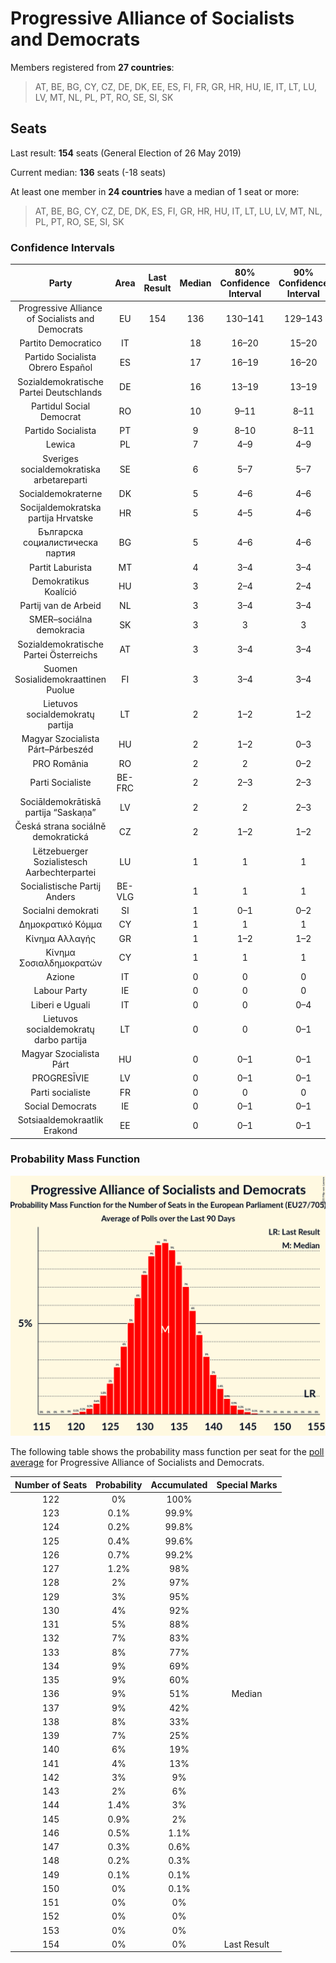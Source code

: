 # Progressive Alliance of Socialists and Democrats

Members registered from **27 countries**:

> AT, BE, BG, CY, CZ, DE, DK, EE, ES, FI, FR, GR, HR, HU, IE, IT, LT, LU, LV, MT, NL, PL, PT, RO, SE, SI, SK

## Seats

Last result: **154** seats (General Election of 26 May 2019)

Current median: **136** seats (-18 seats)

At least one member in **24 countries** have a median of 1 seat or more:

> AT, BE, BG, CY, CZ, DE, DK, ES, FI, GR, HR, HU, IT, LT, LU, LV, MT, NL, PL, PT, RO, SE, SI, SK

### Confidence Intervals

| Party | Area | Last Result | Median | 80% Confidence Interval | 90% Confidence Interval | 95% Confidence Interval | 99% Confidence Interval |
|:-----:|:----:|:-----------:|:------:|:-----------------------:|:-----------------------:|:-----------------------:|:-----------------------:|
| Progressive Alliance of Socialists and Democrats | EU | 154 | 136 | 130–141 | 129–143 | 127–144 | 125–147 |
| Partito Democratico | IT | | 18 | 16–20 | 15–20 | 15–20 | 14–21 |
| Partido Socialista Obrero Español | ES | | 17 | 16–19 | 16–20 | 15–20 | 15–21 |
| Sozialdemokratische Partei Deutschlands | DE | | 16 | 13–19 | 13–19 | 13–19 | 13–20 |
| Partidul Social Democrat | RO | | 10 | 9–11 | 8–11 | 8–11 | 8–12 |
| Partido Socialista | PT | | 9 | 8–10 | 8–11 | 7–11 | 7–11 |
| Lewica | PL | | 7 | 4–9 | 4–9 | 3–9 | 3–10 |
| Sveriges socialdemokratiska arbetareparti | SE | | 6 | 5–7 | 5–7 | 5–7 | 4–7 |
| Socialdemokraterne | DK | | 5 | 4–6 | 4–6 | 4–6 | 4–7 |
| Socijaldemokratska partija Hrvatske | HR | | 5 | 4–5 | 4–6 | 4–6 | 4–6 |
| Българска социалистическа партия | BG | | 5 | 4–6 | 4–6 | 4–6 | 4–6 |
| Partit Laburista | MT | | 4 | 3–4 | 3–4 | 3–4 | 3–5 |
| Demokratikus Koalíció | HU | | 3 | 2–4 | 2–4 | 2–4 | 2–4 |
| Partij van de Arbeid | NL | | 3 | 3–4 | 3–4 | 2–4 | 2–4 |
| SMER–sociálna demokracia | SK | | 3 | 3 | 3 | 3 | 3 |
| Sozialdemokratische Partei Österreichs | AT | | 3 | 3–4 | 3–4 | 3–4 | 2–4 |
| Suomen Sosialidemokraattinen Puolue | FI | | 3 | 3–4 | 3–4 | 3–4 | 3–4 |
| Lietuvos socialdemokratų partija | LT | | 2 | 1–2 | 1–2 | 1–3 | 1–3 |
| Magyar Szocialista Párt–Párbeszéd | HU | | 2 | 1–2 | 0–3 | 0–3 | 0–3 |
| PRO România | RO | | 2 | 2 | 0–2 | 0–3 | 0–3 |
| Parti Socialiste | BE-FRC | | 2 | 2–3 | 2–3 | 2–3 | 2–3 |
| Sociāldemokrātiskā partija “Saskaņa” | LV | | 2 | 2 | 2–3 | 2–3 | 1–3 |
| Česká strana sociálně demokratická | CZ | | 2 | 1–2 | 1–2 | 0–2 | 0–3 |
| Lëtzebuerger Sozialistesch Aarbechterpartei | LU | | 1 | 1 | 1 | 1 | 1 |
| Socialistische Partij Anders | BE-VLG | | 1 | 1 | 1 | 1 | 1 |
| Socialni demokrati | SI | | 1 | 0–1 | 0–2 | 0–2 | 0–2 |
| Δημοκρατικό Κόμμα | CY | | 1 | 1 | 1 | 1 | 1 |
| Κίνημα Αλλαγής | GR | | 1 | 1–2 | 1–2 | 1–2 | 1–2 |
| Κίνημα Σοσιαλδημοκρατών | CY | | 1 | 1 | 1 | 1 | 1 |
| Azione | IT | | 0 | 0 | 0 | 0 | 0 |
| Labour Party | IE | | 0 | 0 | 0 | 0 | 0 |
| Liberi e Uguali | IT | | 0 | 0 | 0–4 | 0–4 | 0–5 |
| Lietuvos socialdemokratų darbo partija | LT | | 0 | 0 | 0–1 | 0–1 | 0–1 |
| Magyar Szocialista Párt | HU | | 0 | 0–1 | 0–1 | 0–1 | 0–1 |
| PROGRESĪVIE | LV | | 0 | 0–1 | 0–1 | 0–1 | 0–1 |
| Parti socialiste | FR | | 0 | 0 | 0 | 0 | 0 |
| Social Democrats | IE | | 0 | 0–1 | 0–1 | 0–1 | 0–1 |
| Sotsiaaldemokraatlik Erakond | EE | | 0 | 0–1 | 0–1 | 0–1 | 0–1 |

### Probability Mass Function

![Graph with seats probability mass function not yet produced](average-2020-04-30-seats-pmf-progressiveallianceofsocialistsanddemocrats.png "Seats Probability Mass Function")

The following table shows the probability mass function per seat for the [poll average](average-2020-04-30.html) for Progressive Alliance of Socialists and Democrats.

| Number of Seats | Probability | Accumulated | Special Marks |
|:---------------:|:-----------:|:-----------:|:-------------:|
| 122 | 0% | 100% |  |
| 123 | 0.1% | 99.9% |  |
| 124 | 0.2% | 99.8% |  |
| 125 | 0.4% | 99.6% |  |
| 126 | 0.7% | 99.2% |  |
| 127 | 1.2% | 98% |  |
| 128 | 2% | 97% |  |
| 129 | 3% | 95% |  |
| 130 | 4% | 92% |  |
| 131 | 5% | 88% |  |
| 132 | 7% | 83% |  |
| 133 | 8% | 77% |  |
| 134 | 9% | 69% |  |
| 135 | 9% | 60% |  |
| 136 | 9% | 51% | Median |
| 137 | 9% | 42% |  |
| 138 | 8% | 33% |  |
| 139 | 7% | 25% |  |
| 140 | 6% | 19% |  |
| 141 | 4% | 13% |  |
| 142 | 3% | 9% |  |
| 143 | 2% | 6% |  |
| 144 | 1.4% | 3% |  |
| 145 | 0.9% | 2% |  |
| 146 | 0.5% | 1.1% |  |
| 147 | 0.3% | 0.6% |  |
| 148 | 0.2% | 0.3% |  |
| 149 | 0.1% | 0.1% |  |
| 150 | 0% | 0.1% |  |
| 151 | 0% | 0% |  |
| 152 | 0% | 0% |  |
| 153 | 0% | 0% |  |
| 154 | 0% | 0% | Last Result |


